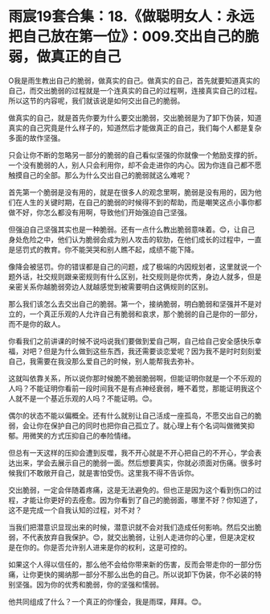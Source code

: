 # 雨宸19套合集：18.《做聪明女人：永远把自己放在第一位》：009.交出自己的脆弱，做真正的自己

O我是雨生教出自己的脆弱，做真实的自己。做真实的自己，首先就要知道真实的自己，而交出脆弱的过程就是一个连真实的自己的过程啊，连接真实自己的过程。所以这节的内容呢，我们就该说是如何交出自己的脆弱。

做真实的自己，就是首先你要为什么要交出脆弱，交出脆弱是为了卸下伪装，知道真实的自己究竟是什么样子的，知道然后才能做真正的自己，我们每个人都是复杂多面的故作坚强。

只会让你不断的忽略另一部分的脆弱的自己看似坚强的你就像一个勉励支撑的折。一个没有脆弱的人，别人只会利用你，却不会走进你的内心。因为你连自己都不愿触摸自己的全部。那么为什么交出自己的脆弱就这么难呢？

首先第一个脆弱是没有用的，就是在很多人的观念里啊，脆弱是没有用的，因为他们在人生的关键时期，在自己的脆弱的时候得不到的帮助，而是嘲笑这点小事你都做不好，你怎么都没有用啊，导致他们开始强迫自己坚强。

但强迫自己坚强其实也是一种脆弱。还有一点什么教出脆弱意味着。😊，让自己身处危险之中，他们认为脆弱会成为别人攻击的软肋，在他们成长的过程中，一直是惩罚式的教育。你不能哭哭和别人瞧不起，成绩不能下降。

像降会被惩罚。你的错误都是自己的问题，成了极端的内因规划者，这里就说一个题外话，社交规则跟亲密规则有什么区别，社交规则是你优秀，身边人就多，但是亲密关系你越脆弱旁边人就越感觉到被需要明白这俩规则的区别。

那么我们该怎么去交出自己的脆弱。第一个，接纳脆弱，明白脆弱和坚强并不是对立的，一个真正乐观的人允许自己有脆弱和哀求，那个脆弱的自己是你的一部分，而不是你的敌人。

你看我们之前讲课的时候不说吗说我们要做到爱自己啊，自己给自己安全感快乐幸福，对吧？但是为什么做到这些东西，我还需要谈恋爱呢？因为我不是时时刻刻爱自己，我需要在我没那么爱自己的时候，别人能帮我去弥补。

这就叫依靠关系，所以说你那时候脆不脆弱脆弱啊，但能证明你就是一个不乐观的人吗？不能证明你看前一段时间我不是有点神经衰弱，睡不着觉，那能证明我这个人就不是一个基近乐观的人吗？不能证明。😊。

偶尔的状态不能以偏概全。还有什么就别让自己活成一座孤岛，不愿交出自己的脆弱，会让你在保护自己的同时也把你自己孤立了。就心理上有个名词叫做微笑抑郁。用微笑的方式压抑自己的奉险情绪。

但总有一天这样的压抑会遭到反噬，我不开心就是不开心把自己的不开心，学会表达出来，学会去展示自己的脆弱一面。然后想要真实，你就必须面对伤痛。很多时候我们不敢敞开自己，就是害怕受伤。这里我不得不告诉你。

交出脆弱，一定会伴随着疼痛，这是无法避免的。但也正是因为这个看到伤口的过程，才能让你更好的去痊愈。因为你看到了自己的脆弱面，哪里不好？你知道了，这不是完成一个自我认知的过程，对不对？

当我们把潜意识显现出来的时候，潜意识就不会对我们造成任何影响。然后交出脆弱，不代表放弃自我保护。😊，就交出脆弱，让别人走进你的心里，但是决定权是在你的。你是否允许别人进来是你的权利，这是可控的。

如果这个人得以信任的，那么他不会给你带来新的伤害，反而会带走你的一部分伤痛，让你更快的揭纳那一部分不那么出色的自己。所以说卸下伪装，你不必装的特别坚强。因为你的优秀和脆弱，你的坚强和懦弱。

他共同组成了什么？一个真正的你懂会，我是雨琛，拜拜。😊。